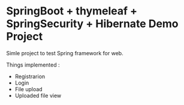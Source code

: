 # SpringBoot + thymeleaf + SpringSecurity + Hibernate Demo Project

Simle project to test Spring framework for web. 

Things implemented : 

- Registrarion
- Login
- File upload
- Uploaded file view
